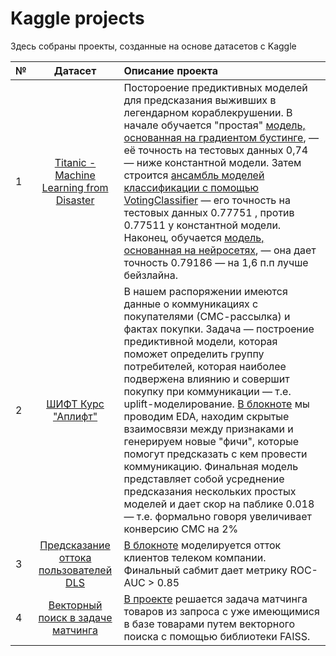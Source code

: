 # Kaggle projects
Здесь собраны проекты, созданные на основе датасетов с Kaggle

№ | Датасет | Описание проекта |
:---| :---: | :--- |
1 | [Titanic - Machine Learning from Disaster](https://www.kaggle.com/competitions/titanic) | Постороение предиктивных моделей для предсказания выживших в легендарном кораблекрушении. В начале обучается "простая" [модель, основанная на градиентом бустинге](https://github.com/EwanRyzhov/Kaggle/blob/main/Titanic/Titanic_GB.ipynb), — её точность на тестовых данных 0,74 — ниже константной модели. Затем строится [ансамбль моделей классификации с помощью VotingClassifier](https://github.com/EwanRyzhov/Kaggle/blob/main/Titanic/Titanic_ensemble.ipynb) — его точность на тестовых данных 0.77751 , против 0.77511 у константной модели. Наконец, обучается [модель, основанная на нейросетях](https://github.com/EwanRyzhov/Kaggle/blob/main/Titanic/Titanic%20with%20NN.ipynb), — она дает точность 0.79186 — на 1,6 п.п лучше бейзлайна.
2 | [ШИФТ Курс "Аплифт"](https://www.kaggle.com/competitions/uplift-shift-23/) | В нашем распоряжении имеются данные о коммуникациях с покупателями (СМС-рассылка) и фактах покупки. Задача — построение предиктивной модели, которая поможет определить группу потребителей, которая наиболее подвержена влиянию и совершит покупку при коммуникации — т.е. uplift-моделирование. [В блокноте](https://github.com/EwanRyzhov/Kaggle/blob/main/Uplift_SHIFT/uplift_notebook.ipynb) мы проводим EDA, находим скрытые взаимосвязи между признаками и генерируем новые "фичи", которые помогут предсказать с кем провести коммуникацию. Финальная модель представляет собой усреднение предсказания нескольких простых моделей и дает скор на паблике 0.018 — т.е. формально говоря увеличивает конверсию СМС на 2%
3 | [Предсказание оттока пользователей DLS](https://www.kaggle.com/competitions/advanced-dls-spring-2021) | [В блокноте](https://github.com/EwanRyzhov/Kaggle/blob/b03f3391352ae13caf11390dab21514678e1ca34/DLS_churn_prediction/churn_predictions.ipynb) моделируется отток клиентов телеком компании. Финальный сабмит дает метрику ROC-AUC > 0.85
4 | [Векторный поиск в задаче матчинга](https://www.kaggle.com/competitions/samokattechworkshop) | [В проекте](https://github.com/EwanRyzhov/Kaggle/blob/c8c257341fd885b418a1c6e57ee56acad581bb2e/%D0%92%D0%B5%D0%BA%D1%82%D0%BE%D1%80%D0%BD%D1%8B%D0%B9%20%D0%BF%D0%BE%D0%B8%D1%81%D0%BA%20%D0%B2%20%D0%B7%D0%B0%D0%B4%D0%B0%D1%87%D0%B5%20%D0%BC%D0%B0%D1%82%D1%87%D0%B8%D0%BD%D0%B3%D0%B0/faiss_samokat.ipynb) решается задача матчинга товаров из запроса с уже имеющимися в базе товарами путем векторного поиска с помощью библиотеки FAISS.
